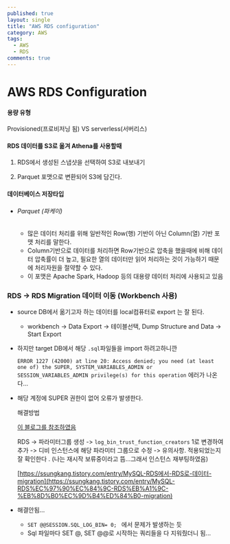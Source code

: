 ```yaml
---
published: true
layout: single
title: "AWS RDS configuration"
category: AWS
tags:
  - AWS
  - RDS
comments: true
---
```


AWS RDS Configuration
=============





#### 용량 유형

Provisioned(프로비저닝 됨) VS serverless(서버리스)



#### RDS 데이터를 S3로 옮겨 Athena를 사용할때

1. RDS에서 생성된 스냅샷을 선택하여 S3로 내보내기

2. Parquet 포맷으로 변환되어 S3에 담긴다.



#### 데이터베이스 저장타입

- ###### Parquet (파케이)

  - 많은 데이터 처리를 위해 일반적인 Row(행) 기반이 아닌 Column(열) 기반 포맷 처리를 말한다.
  - Column기반으로 데이터를 처리하면 Row기반으로 압축을 했을때에 비해 데이터 압축률이 더 높고, 필요한 열의 데이터만 읽어 처리하는 것이 가능하기 때문에 처리자원을 절약할 수 있다.
  - 이 포맷은 Apache Spark, Hadoop 등의 대용량 데이터 처리에 사용되고 있음





### RDS -> RDS Migration 데이터 이동 (Workbench 사용)

- source DB에서 옮기고자 하는 데이터를 local컴퓨터로 export 는 잘 된다.

  - workbench -> Data Export -> 테이블선택, Dump Structure and Data -> Start Export

- 하지만 target DB에서 해당 `.sql`파일들을 import 하려고하니깐

  `ERROR 1227 (42000) at line 20: Access denied; you need (at least one of) the SUPER, SYSTEM_VARIABLES_ADMIN or SESSION_VARIABLES_ADMIN privilege(s) for this operation` 에러가 나온다...

- 해당 계정에 SUPER 권한이 없어 오류가 발생한다.

  

  해결방법 

  [이 블로그를 참조하였음](https://jung-study.tistory.com/6)

  RDS -> 파라미터그룹 생성 -> `log_bin_trust_function_creators` 1로 변경하여 추가 -> 디비 인스턴스에 해당 파라미터 그룹으로 수정 -> 유의사항. 적용되었는지 잘 확인한다 . (나는 재시작 보류중이라고 뜸...그래서 인스턴스 재부팅하였음)

  [https://ssungkang.tistory.com/entry/MySQL-RDS에서-RDS로-데이터-migration](https://ssungkang.tistory.com/entry/MySQL-RDS%EC%97%90%EC%84%9C-RDS%EB%A1%9C-%EB%8D%B0%EC%9D%B4%ED%84%B0-migration)

- 해결안됨...

  - `SET @@SESSION.SQL_LOG_BIN= 0; `  에서 문제가 발생하는 듯
  -  Sql 파일마다 SET @, SET @@로 시작하는 쿼리들을 다 지워줬더니 됨...

